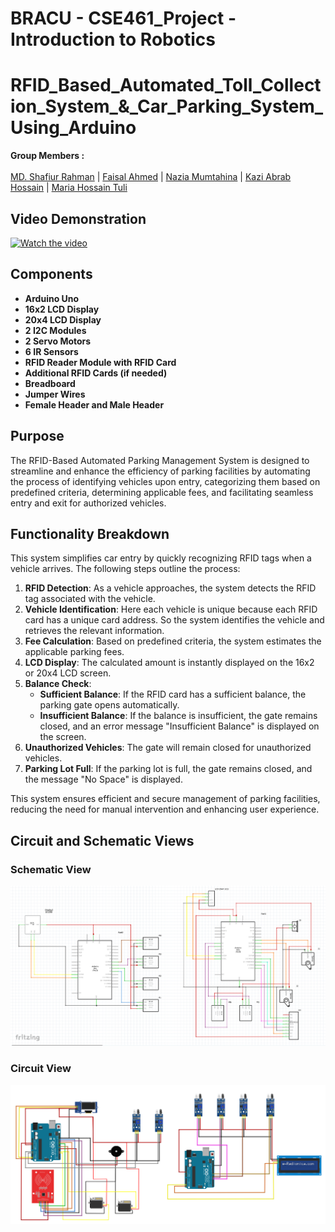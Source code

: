 # BRACU - CSE461_Project - Introduction to Robotics
# RFID_Based_Automated_Toll_Collection_System_&_Car_Parking_System_Using_Arduino

__Group Members :__ <br><br>
[MD. Shafiur Rahman](https://github.com/ShafiurShuvo) | [Faisal Ahmed](https://github.com/FaisalAhmed21) | [Nazia Mumtahina](https://github.com/NaziaMumtahina) | [Kazi Abrab Hossain](https://github.com/AbrabOme) | [Maria Hossain Tuli]()

## Video Demonstration

[![Watch the video](https://ytcards.demolab.com/?id=GiGhQvBfyNY&title=RFID-Based+Automated+Parking+Management+System&lang=en&timestamp=1724539200&background_color=%230d1117&title_color=%23ffffff&stats_color=%23dedede&max_title_lines=1&width=250&border_radius=5&duration=697 "RFID-Based Automated Parking Management System")](https://youtu.be/GiGhQvBfyNY)

## Components

- **Arduino Uno**
- **16x2 LCD Display**
- **20x4 LCD Display**
- **2 I2C Modules**
- **2 Servo Motors**
- **6 IR Sensors**
- **RFID Reader Module with RFID Card**
- **Additional RFID Cards (if needed)**
- **Breadboard**
- **Jumper Wires**
- **Female Header and Male Header**

## Purpose

The RFID-Based Automated Parking Management System is designed to streamline and enhance the efficiency of parking facilities by automating the process of identifying vehicles upon entry, categorizing them based on predefined criteria, determining applicable fees, and facilitating seamless entry and exit for authorized vehicles.

## Functionality Breakdown

This system simplifies car entry by quickly recognizing RFID tags when a vehicle arrives. The following steps outline the process:

1. **RFID Detection**: As a vehicle approaches, the system detects the RFID tag associated with the vehicle.
2. **Vehicle Identification**: Here each vehicle is unique because each RFID card has a unique card address. So the system identifies the vehicle and retrieves the relevant information.
3. **Fee Calculation**: Based on predefined criteria, the system estimates the applicable parking fees.
4. **LCD Display**: The calculated amount is instantly displayed on the 16x2 or 20x4 LCD screen.
5. **Balance Check**:
   - **Sufficient Balance**: If the RFID card has a sufficient balance, the parking gate opens automatically.
   - **Insufficient Balance**: If the balance is insufficient, the gate remains closed, and an error message "Insufficient Balance" is displayed on the screen.
6. **Unauthorized Vehicles**: The gate will remain closed for unauthorized vehicles.
7. **Parking Lot Full**: If the parking lot is full, the gate remains closed, and the message "No Space" is displayed.

This system ensures efficient and secure management of parking facilities, reducing the need for manual intervention and enhancing user experience.

## Circuit and Schematic Views

### Schematic View
![Schematic View](Schematic%20Part-01%2602.png)

### Circuit View
![Circuit View](Circuit%20Part-01%2602.png)
